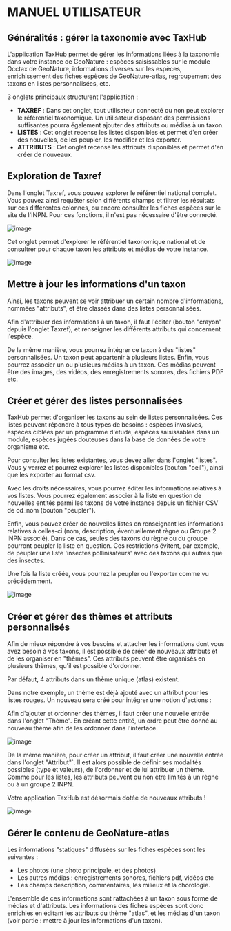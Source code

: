 # MANUEL UTILISATEUR

## Généralités : gérer la taxonomie avec TaxHub

L'application TaxHub permet de gérer les informations liées à la
taxonomie dans votre instance de GeoNature : espèces saisissables sur le
module Occtax de GeoNature, informations diverses sur les espèces,
enrichissement des fiches espèces de GeoNature-atlas, regroupement des
taxons en listes personnalisées, etc.

3 onglets principaux structurent l'application :

-   **TAXREF** : Dans cet onglet, tout utilisateur connecté ou non peut
    explorer le référentiel taxonomique. Un utilisateur disposant des
    permissions suffisantes pourra également ajouter des attributs ou médias à un taxon. 
-   **LISTES** : Cet onglet recense les listes disponibles et permet d'en
    créer des nouvelles, de les peupler, les modifier et les exporter.
-   **ATTRIBUTS** : Cet onglet recense les attributs disponibles et permet d'en
    créer de nouveaux.

## Exploration de Taxref

Dans l'onglet Taxref, vous pouvez explorer le référentiel national
complet. Vous pouvez ainsi requêter selon différents champs et filtrer les résultats sur
ces différentes colonnes, ou encore consulter les fiches espèces sur le
site de l'INPN. Pour ces fonctions, il n'est pas nécessaire d'être
connecté.

![image](https://media.githubusercontent.com/media/PnX-SI/TaxHub/master/docs/images/explore_taxref.gif)

Cet onglet permet d'explorer le référentiel taxonomique national et de consultrer pour chaque taxon les attributs et médias de votre instance.

![image](https://media.githubusercontent.com/media/PnX-SI/TaxHub/master/docs/images/detail_taxon.gif)

## Mettre à jour les informations d'un taxon

Ainsi, les taxons peuvent se voir attribuer un certain nombre
d'informations, nommées "attributs", et être classés dans des listes
personnalisées.

Afin d'attribuer des informations à un taxon, il faut l'éditer (bouton "crayon" 
depuis l'onglet Taxref), et renseigner
les différents attributs qui concernent l'espèce.

De la même manière, vous pourrez intégrer ce taxon à des "listes"
personnalisées. Un taxon peut appartenir à plusieurs listes. Enfin, vous
pourrez associer un ou plusieurs médias à un taxon. Ces médias peuvent
être des images, des vidéos, des enregistrements sonores, des fichiers
PDF etc.

## Créer et gérer des listes personnalisées

TaxHub permet d'organiser les taxons au sein de listes personnalisées.
Ces listes peuvent répondre à tous types de besoins : espèces invasives,
espèces ciblées par un programme d'étude, espèces saisissables dans un
module, espèces jugées douteuses dans la base de données de votre
organisme etc.

Pour consulter les listes existantes, vous devez aller dans l'onglet
"listes". Vous y verrez et pourrez explorer les listes disponibles
(bouton "oeil"), ainsi que les exporter au format csv.

Avec les droits nécessaires, vous pourrez éditer les informations
relatives à vos listes. Vous pourrez également associer à la liste en
question de nouvelles entités parmi les taxons de votre instance depuis un fichier CSV de cd_nom (bouton
"peupler").

Enfin, vous pouvez créer de nouvelles listes en renseignant les
informations relatives à celles-ci (nom, description, éventuellement
règne ou Groupe 2 INPN associé). Dans
ce cas, seules des taxons du règne ou du groupe pourront peupler la
liste en question. Ces restrictions évitent, par exemple, de peupler une
liste 'insectes pollinisateurs' avec des taxons qui autres que des
insectes.

Une fois la liste créée, vous pourrez la peupler ou l'exporter comme vu
précédemment.

![image](https://media.githubusercontent.com/media/PnX-SI/TaxHub/master/docs/images/create_use_lists.gif)

## Créer et gérer des thèmes et attributs personnalisés

Afin de mieux répondre à vos besoins et attacher les informations dont
vous avez besoin à vos taxons, il est possible de créer de nouveaux
attributs et de les organiser en "thèmes". Ces attributs peuvent être
organisés en plusieurs thèmes, qu'il est possible d'ordonner.

Par défaut, 4 attributs dans un thème unique (atlas) existent.

Dans notre exemple, un thème est déjà ajouté avec un attribut pour les
listes rouges. Un nouveau sera créé pour intégrer une notion d'actions
:

Afin d'ajouter et ordonner des thèmes, il faut créer une nouvelle
entrée dans l'onglet "Thème". En créant cette
entité, un ordre peut être donné au nouveau thème afin de les ordonner
dans l'interface.

![image](https://media.githubusercontent.com/media/PnX-SI/TaxHub/master/docs/images/create_theme.gif)

De la même manière, pour créer un attribut, il faut créer une nouvelle
entrée dans l'onglet "Attribut"`. Il est alors possible de définir ses modalités possibles
(type et valeurs), de l'ordonner et de lui attribuer un thème. Comme
pour les listes, les attributs peuvent ou non être limités à un règne ou
à un groupe 2 INPN.

Votre application TaxHub est désormais dotée de nouveaux attributs !

![image](https://media.githubusercontent.com/media/PnX-SI/TaxHub/master/docs/images/create_attribut.gif)

## Gérer le contenu de GeoNature-atlas

Les informations "statiques" diffusées sur les fiches espèces sont les
suivantes :

-   Les photos (une photo principale, et des photos)
-   Les autres médias : enregistrements sonores, fichiers pdf, vidéos
    etc
-   Les champs description, commentaires, les milieux et la chorologie.

L'ensemble de ces informations sont rattachées à un taxon sous forme de
médias et d'attributs. Les informations des fiches espèces sont donc
enrichies en éditant les attributs du thème "atlas", et les médias
d'un taxon (voir partie : mettre à jour les informations d'un taxon).
